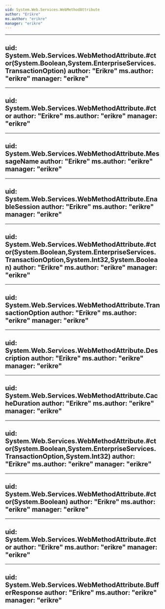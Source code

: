 ```yaml
---
uid: System.Web.Services.WebMethodAttribute
author: "Erikre"
ms.author: "erikre"
manager: "erikre"
---
```


---
uid: System.Web.Services.WebMethodAttribute.#ctor(System.Boolean,System.EnterpriseServices.TransactionOption)
author: "Erikre"
ms.author: "erikre"
manager: "erikre"
---

---
uid: System.Web.Services.WebMethodAttribute.#ctor
author: "Erikre"
ms.author: "erikre"
manager: "erikre"
---

---
uid: System.Web.Services.WebMethodAttribute.MessageName
author: "Erikre"
ms.author: "erikre"
manager: "erikre"
---

---
uid: System.Web.Services.WebMethodAttribute.EnableSession
author: "Erikre"
ms.author: "erikre"
manager: "erikre"
---

---
uid: System.Web.Services.WebMethodAttribute.#ctor(System.Boolean,System.EnterpriseServices.TransactionOption,System.Int32,System.Boolean)
author: "Erikre"
ms.author: "erikre"
manager: "erikre"
---

---
uid: System.Web.Services.WebMethodAttribute.TransactionOption
author: "Erikre"
ms.author: "erikre"
manager: "erikre"
---

---
uid: System.Web.Services.WebMethodAttribute.Description
author: "Erikre"
ms.author: "erikre"
manager: "erikre"
---

---
uid: System.Web.Services.WebMethodAttribute.CacheDuration
author: "Erikre"
ms.author: "erikre"
manager: "erikre"
---

---
uid: System.Web.Services.WebMethodAttribute.#ctor(System.Boolean,System.EnterpriseServices.TransactionOption,System.Int32)
author: "Erikre"
ms.author: "erikre"
manager: "erikre"
---

---
uid: System.Web.Services.WebMethodAttribute.#ctor(System.Boolean)
author: "Erikre"
ms.author: "erikre"
manager: "erikre"
---

---
uid: System.Web.Services.WebMethodAttribute.#ctor
author: "Erikre"
ms.author: "erikre"
manager: "erikre"
---

---
uid: System.Web.Services.WebMethodAttribute.BufferResponse
author: "Erikre"
ms.author: "erikre"
manager: "erikre"
---
